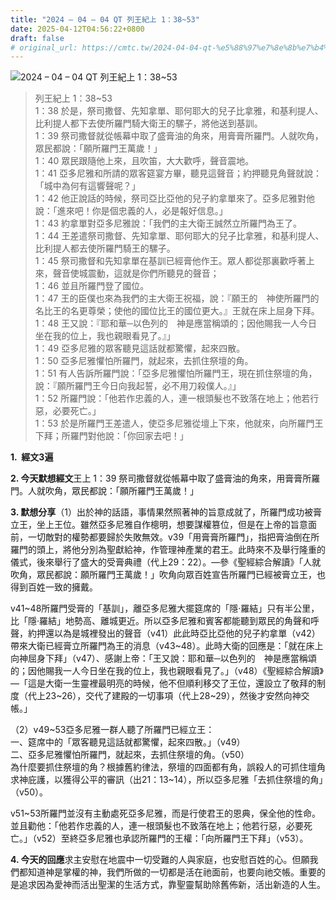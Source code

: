 ```yaml
---
title: "2024 – 04 – 04 QT 列王紀上 1：38~53"
date: 2025-04-12T04:56:22+0800
draft: false
# original_url: https://cmtc.tw/2024-04-04-qt-%e5%88%97%e7%8e%8b%e7%b4%80%e4%b8%8a-1%ef%bc%9a3853
---
```


![2024 – 04 – 04 QT 列王紀上 1：38~53](/images/qt.jpg  "2024 – 04 – 04 QT 列王紀上 1：38~53")

> 列王紀上 1：38~53  
> 1：38 於是，祭司撒督、先知拿單、耶何耶大的兒子比拿雅，和基利提人、比利提人都下去使所羅門騎大衛王的騾子，將他送到基訓。  
> 1：39 祭司撒督就從帳幕中取了盛膏油的角來，用膏膏所羅門。人就吹角，眾民都說：「願所羅門王萬歲！」  
> 1：40 眾民跟隨他上來，且吹笛，大大歡呼，聲音震地。  
> 1：41 亞多尼雅和所請的眾客筵宴方畢，聽見這聲音；約押聽見角聲就說：「城中為何有這響聲呢？」  
> 1：42 他正說話的時候，祭司亞比亞他的兒子約拿單來了。亞多尼雅對他說：「進來吧！你是個忠義的人，必是報好信息。」  
> 1：43 約拿單對亞多尼雅說：「我們的主大衛王誠然立所羅門為王了。  
> 1：44 王差遣祭司撒督、先知拿單、耶何耶大的兒子比拿雅，和基利提人、比利提人都去使所羅門騎王的騾子。  
> 1：45 祭司撒督和先知拿單在基訓已經膏他作王。眾人都從那裏歡呼著上來，聲音使城震動，這就是你們所聽見的聲音；  
> 1：46 並且所羅門登了國位。  
> 1：47 王的臣僕也來為我們的主大衛王祝福，說：『願王的　神使所羅門的名比王的名更尊榮；使他的國位比王的國位更大。』王就在床上屈身下拜。  
> 1：48 王又說：『耶和華─以色列的　神是應當稱頌的；因他賜我一人今日坐在我的位上，我也親眼看見了。』」  
> 1：49 亞多尼雅的眾客聽見這話就都驚懼，起來四散。  
> 1：50 亞多尼雅懼怕所羅門，就起來，去抓住祭壇的角。  
> 1：51 有人告訴所羅門說：「亞多尼雅懼怕所羅門王，現在抓住祭壇的角，說：『願所羅門王今日向我起誓，必不用刀殺僕人。』」  
> 1：52 所羅門說：「他若作忠義的人，連一根頭髮也不致落在地上；他若行惡，必要死亡。」  
> 1：53 於是所羅門王差遣人，使亞多尼雅從壇上下來，他就來，向所羅門王下拜；所羅門對他說：「你回家去吧！」

**1.  經文3遍**

**2. 今天默想經文**王上 1：39 祭司撒督就從帳幕中取了盛膏油的角來，用膏膏所羅門。人就吹角，眾民都說：「願所羅門王萬歲！」

**3. 默想分享**（1）出於神的話語，事情果然照著神的旨意成就了，所羅門成功被膏立王，坐上王位。雖然亞多尼雅自作樬明，想要謀權篡位，但是在上帝的旨意面前，一切敵對的權勢都要歸於失敗無效。v39「用膏膏所羅門」，指把膏油倒在所羅門的頭上，將他分別為聖獻給神，作管理神產業的君王。此時來不及舉行隆重的儀式，後來舉行了盛大的受膏典禮（代上29：22）。—參《聖經綜合解讀》「人就吹角，眾民都說：願所羅門王萬歲！」吹角向眾百姓宣告所羅門已經被膏立王，也得到百姓一致的擁戴。

v41~48所羅門受膏的「基訓」，離亞多尼雅大擺筵席的「隱·羅結」只有半公里，比「隱·羅結」地勢高、離城更近。所以亞多尼雅和賓客都能聽到眾民的角聲和呼聲，約押還以為是城裡發出的聲音（v41）此此時亞比亞他的兒子約拿單（v42）帶來大衛已經膏立所羅門為王的消息（v43~48）。此時大衛的回應是：「就在床上向神屈身下拜」（v47）、感謝上帝：「王又說：耶和華─以色列的　神是應當稱頌的；因他賜我一人今日坐在我的位上，我也親眼看見了。」（v48）《聖經綜合解讀》—「這是大衛一生靈裡最明亮的時候，他不但順利移交了王位，還設立了敬拜的制度（代上23~26），交代了建殿的一切事項（代上28~29），然後才安然向神交帳。」

（2）v49~53亞多尼雅一群人聽了所羅門已經立王：  
一、筵席中的「眾客聽見這話就都驚懼，起來四散。」（v49）  
二、亞多尼雅懼怕所羅門，就起來，去抓住祭壇的角。（v50）  
為什麼要抓住祭壇的角？根據舊約律法，祭壇的四面都有角，誤殺人的可抓住壇角求神庇護，以獲得公平的審訊（出21：13~14），所以亞多尼雅「去抓住祭壇的角」（v50）。

v51~53所羅門並沒有主動處死亞多尼雅，而是行使君王的恩典，保全他的性命。並且勸他：「他若作忠義的人，連一根頭髮也不致落在地上；他若行惡，必要死亡。」（v52）至終亞多尼雅也承認所羅門的王權：「向所羅門王下拜」（v53）。

**4. 今天的回應**求主安慰在地震中一切受難的人與家庭，也安慰百姓的心。但願我們都知道神是掌權的神，我們所做的一切都是活在祂面前，也要向祂交帳。重要的是追求因為愛神而活出聖潔的生活方式，靠聖靈幫助除舊佈新，活出新造的人生。